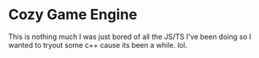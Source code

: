 # Cozy Game Engine

This is nothing much I was just bored of all the JS/TS I've been doing so I wanted to tryout some c++ cause its been a while. lol.
